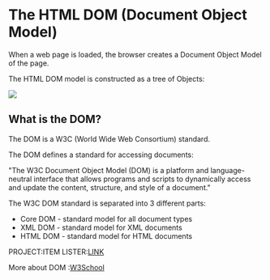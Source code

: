 <h1>The HTML DOM (Document Object Model)</h1>
<p>When a web page is loaded, the browser creates a Document Object Model of the page.

The HTML DOM model is constructed as a tree of Objects:</p>
<img src="https://www.w3schools.com/js/pic_htmltree.gif">

<p><h2>What is the DOM?</h2>
The DOM is a W3C (World Wide Web Consortium) standard.

The DOM defines a standard for accessing documents:

"The W3C Document Object Model (DOM) is a platform and language-neutral interface that allows programs and scripts to dynamically access and update the content, structure, and style of a document."

The W3C DOM standard is separated into 3 different parts:
<ul>
  <li>Core DOM - standard model for all document types</li>
  <li>XML DOM - standard model for XML documents</li>
  <li>HTML DOM - standard model for HTML documents</li>
  </ul>
  </p>
  
  PROJECT:ITEM LISTER:[LINK](https://amkr9955.github.io/Javascript_DOM/JS_DOM_project/)
          
<span>More about DOM :</span><a href="https://www.w3schools.com/js/js_htmldom.asp">W3School</a>
